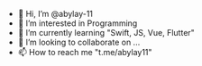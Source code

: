 - 👋 Hi, I’m @abylay-11
- 👀 I’m interested in Programming
- 🌱 I’m currently learning "Swift, JS, Vue, Flutter"
- 💞️ I’m looking to collaborate on ...
- 📫 How to reach me "t.me/abylay11"

<!---
abylay-11/abylay-11 is a ✨ special ✨ repository because its `README.md` (this file) appears on your GitHub profile.
You can click the Preview link to take a look at your changes.
--->
